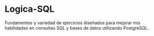 # Logica-SQL
Fundamentos y variedad de ejercicios diseñados para mejorar mis habilidades en consultas SQL y bases de datos utilizando PostgreSQL.
